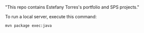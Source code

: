 "This repo contains Estefany Torres's portfolio and SPS projects."

To run a local server, execute this command:

```
mvn package exec:java
```
